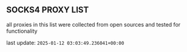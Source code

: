 ## SOCKS4 PROXY LIST

all proxies in this list were collected from open sources and tested for functionality

last update: `2025-01-12 03:03:49.236041+00:00`